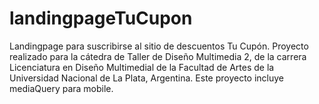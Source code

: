 # landingpageTuCupon
Landingpage para suscribirse al sitio de descuentos Tu Cupón. Proyecto realizado para la cátedra de Taller de Diseño Multimedia 2, de la carrera Licenciatura en Diseño Multimedial de la Facultad de Artes de la Universidad Nacional de La Plata, Argentina. Este proyecto incluye mediaQuery para mobile.
